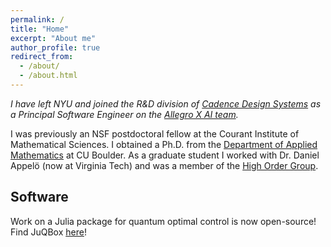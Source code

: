 ```yaml
---
permalink: /
title: "Home"
excerpt: "About me"
author_profile: true
redirect_from: 
  - /about/
  - /about.html
---
```

*I have left NYU and joined the R&D division of [Cadence Design Systems](https://www.cadence.com/en_US/home.html) as a Principal Software Engineer on the [Allegro X AI team](https://www.cadence.com/en_US/home/tools/pcb-design-and-analysis/allegro-x-design-platform.html#allegro-x-ai).*

I was previously an NSF postdoctoral fellow at the Courant Institute of Mathematical Sciences. I obtained a Ph.D. from the [Department of Applied Mathematics](https://www.colorado.edu/amath/) at CU Boulder. As a graduate student I worked with Dr. Daniel Appelö (now at Virginia Tech) and was a member of the [High Order Group](https://sites.google.com/vt.edu/appel-high-order-group).


## Software
Work on a Julia package for quantum optimal control is now open-source! Find JuQBox [here](https://github.com/LLNL/Juqbox.jl)!

